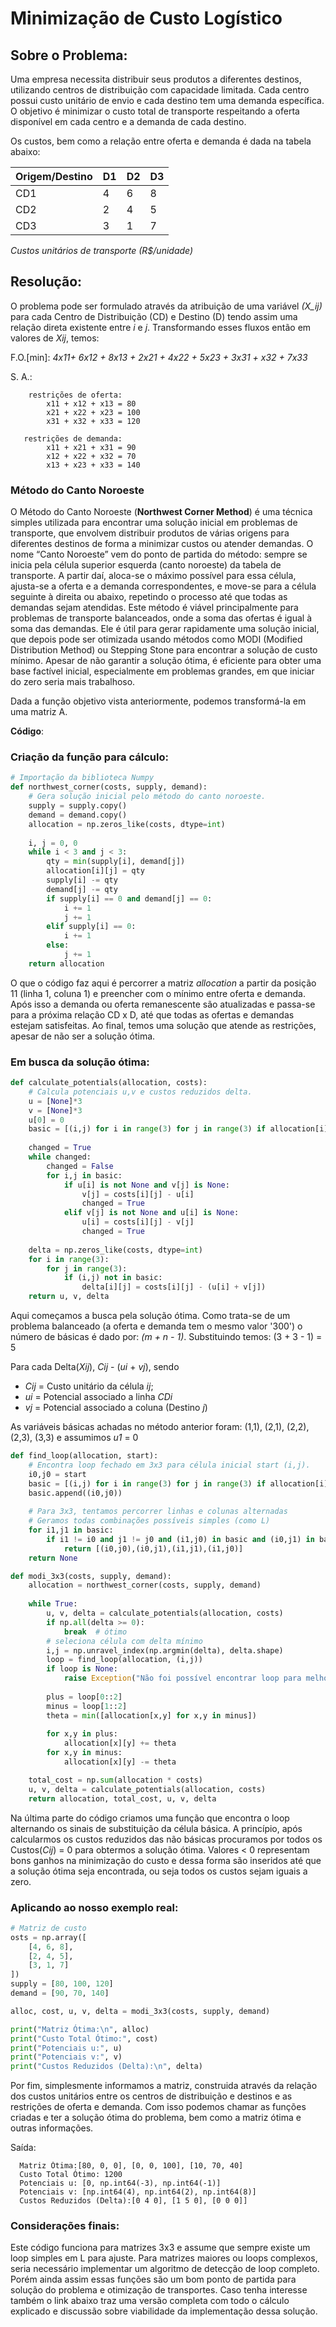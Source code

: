 # **Minimização de Custo Logístico**

## Sobre o Problema:
Uma empresa necessita distribuir seus produtos a diferentes destinos, utilizando centros de distribuição com capacidade limitada. 
Cada centro possui custo unitário de envio e cada destino tem uma demanda específica. 
O objetivo é minimizar o custo total de transporte respeitando a oferta disponível em cada centro e a demanda de cada destino.

Os custos, bem como a relação entre oferta e demanda é dada na tabela abaixo:


Origem/Destino  |  D1  |  D2  |   D3  |
----------------|------|------|-------|
CD1             |  4   |   6  |   8   |
CD2             |  2   |   4  |   5   |
CD3             |  3   |   1  |   7   |

*Custos unitários de transporte (R$/unidade)*

## Resolução:
O problema pode ser formulado através da atribuição de uma variável *(X_ij)* para cada Centro de Distribuição (CD) e Destino (D) tendo assim uma relação direta existente entre *i* e *j*. Transformando esses fluxos então em valores de *Xij*, temos: 

F.O.[min]: *4x11+ 6x12 + 8x13 + 2x21 + 4x22 + 5x23 + 3x31 + x32 + 7x33*

S. A.: 

        restrições de oferta:    
            x11 + x12 + x13 = 80
            x21 + x22 + x23 = 100
            x31 + x32 + x33 = 120
       
       restrições de demanda: 
            x11 + x21 + x31 = 90
            x12 + x22 + x32 = 70
            x13 + x23 + x33 = 140


### Método do Canto Noroeste 

O Método do Canto Noroeste (**Northwest Corner Method**) é uma técnica simples utilizada para encontrar uma solução inicial em problemas de transporte, que envolvem distribuir 
produtos de várias origens para diferentes destinos de forma a minimizar custos ou atender demandas. O nome “Canto Noroeste” vem do ponto de partida do método: sempre se inicia pela célula 
superior esquerda (canto noroeste) da tabela de transporte. A partir daí, aloca-se o máximo possível para essa célula, ajusta-se a oferta e a demanda correspondentes, e move-se para a célula seguinte à direita ou abaixo, 
repetindo o processo até que todas as demandas sejam atendidas. Este método é viável principalmente para problemas de transporte balanceados, onde a soma das ofertas é igual à soma das demandas. 
Ele é útil para gerar rapidamente uma solução inicial, que depois pode ser otimizada usando métodos como MODI (Modified Distribution Method) ou Stepping Stone para encontrar a solução de custo mínimo. 
Apesar de não garantir a solução ótima, é eficiente para obter uma base factível inicial, especialmente em problemas grandes, em que iniciar do zero seria mais trabalhoso.

Dada a função objetivo vista anteriormente, podemos transformá-la em uma matriz A.

**Código**:

### Criação da função para cálculo:

```python
# Importação da biblioteca Numpy
def northwest_corner(costs, supply, demand):
    # Gera solução inicial pelo método do canto noroeste.
    supply = supply.copy()
    demand = demand.copy()
    allocation = np.zeros_like(costs, dtype=int)
    
    i, j = 0, 0
    while i < 3 and j < 3:
        qty = min(supply[i], demand[j])
        allocation[i][j] = qty
        supply[i] -= qty
        demand[j] -= qty
        if supply[i] == 0 and demand[j] == 0:
            i += 1
            j += 1
        elif supply[i] == 0:
            i += 1
        else:
            j += 1
    return allocation
```
O que o código faz aqui é percorrer a matriz *allocation* a partir da posição 11 (linha 1, coluna 1) e preencher com o mínimo entre oferta e demanda.
Após isso a demanda ou oferta remanescente são atualizadas e passa-se para a próxima relação CD x D, até que todas as ofertas e demandas estejam satisfeitas.
Ao final, temos uma solução que atende as restrições, apesar de não ser a solução ótima.

### Em busca da solução ótima:
```python
def calculate_potentials(allocation, costs):
    # Calcula potenciais u,v e custos reduzidos delta.
    u = [None]*3
    v = [None]*3
    u[0] = 0
    basic = [(i,j) for i in range(3) for j in range(3) if allocation[i][j] > 0]
    
    changed = True
    while changed:
        changed = False
        for i,j in basic:
            if u[i] is not None and v[j] is None:
                v[j] = costs[i][j] - u[i]
                changed = True
            elif v[j] is not None and u[i] is None:
                u[i] = costs[i][j] - v[j]
                changed = True
                
    delta = np.zeros_like(costs, dtype=int)
    for i in range(3):
        for j in range(3):
            if (i,j) not in basic:
                delta[i][j] = costs[i][j] - (u[i] + v[j])
    return u, v, delta
```
Aqui começamos a busca pela solução ótima. Como trata-se de um problema balanceado (a oferta e demanda tem o mesmo valor '300') o número de básicas é dado por: *(m + n - 1)*. 
Substituindo temos: (3 + 3 - 1) = 5

Para cada Delta(*Xij*),  *Cij* - (*ui* + *vj*), sendo 
 - *Cij* = Custo unitário da célula *ij*;
 - *ui* = Potencial associado a linha *CDi*
 - *vj* = Potencial associado a coluna (Destino *j*)

As variáveis básicas achadas no método anterior foram: (1,1), (2,1), (2,2), (2,3), (3,3) e assumimos *u1* = 0

```python
def find_loop(allocation, start):
    # Encontra loop fechado em 3x3 para célula inicial start (i,j).
    i0,j0 = start
    basic = [(i,j) for i in range(3) for j in range(3) if allocation[i][j] > 0]
    basic.append((i0,j0))
    
    # Para 3x3, tentamos percorrer linhas e colunas alternadas
    # Geramos todas combinações possíveis simples (como L)
    for i1,j1 in basic:
        if i1 != i0 and j1 != j0 and (i1,j0) in basic and (i0,j1) in basic:
            return [(i0,j0),(i0,j1),(i1,j1),(i1,j0)]
    return None

def modi_3x3(costs, supply, demand):
    allocation = northwest_corner(costs, supply, demand)
    
    while True:
        u, v, delta = calculate_potentials(allocation, costs)
        if np.all(delta >= 0):
            break  # ótimo
        # seleciona célula com delta mínimo
        i,j = np.unravel_index(np.argmin(delta), delta.shape)
        loop = find_loop(allocation, (i,j))
        if loop is None:
            raise Exception("Não foi possível encontrar loop para melhoria")
        
        plus = loop[0::2]
        minus = loop[1::2]
        theta = min([allocation[x,y] for x,y in minus])
        
        for x,y in plus:
            allocation[x][y] += theta
        for x,y in minus:
            allocation[x][y] -= theta

    total_cost = np.sum(allocation * costs)
    u, v, delta = calculate_potentials(allocation, costs)
    return allocation, total_cost, u, v, delta
```
Na última parte do código criamos uma função que encontra o loop alternando os sinais de substituição da célula básica.
A princípio, após calcularmos os custos reduzidos das não básicas procuramos por todos os Custos(*Cij*) = 0 para obtermos a solução ótima. 
Valores < 0 representam bons ganhos na minimização do custo e dessa forma são inseridos até que a solução ótima seja encontrada, ou seja todos os custos sejam iguais a zero.

### Aplicando ao nosso exemplo real:
```python
# Matriz de custo
osts = np.array([
    [4, 6, 8],
    [2, 4, 5],
    [3, 1, 7]
])
supply = [80, 100, 120]
demand = [90, 70, 140]

alloc, cost, u, v, delta = modi_3x3(costs, supply, demand)

print("Matriz Ótima:\n", alloc)
print("Custo Total Ótimo:", cost)
print("Potenciais u:", u)
print("Potenciais v:", v)
print("Custos Reduzidos (Delta):\n", delta)
```
Por fim, simplesmente informamos a matriz, construida através da relação dos custos unitários entre os centros de distribuição e destinos e as restrições de oferta e demanda.
Com isso podemos chamar as funções criadas e ter a solução ótima do problema, bem como a matriz ótima e outras informações.

Saída:
 
      Matriz Ótima:[80, 0, 0], [0, 0, 100], [10, 70, 40]
      Custo Total Ótimo: 1200
      Potenciais u: [0, np.int64(-3), np.int64(-1)]
      Potenciais v: [np.int64(4), np.int64(2), np.int64(8)]
      Custos Reduzidos (Delta):[0 4 0], [1 5 0], [0 0 0]]

### Considerações finais:
Este código funciona para matrizes 3x3 e assume que sempre existe um loop simples em L para ajuste.
Para matrizes maiores ou loops complexos, seria necessário implementar um algoritmo de detecção de loop completo. Porém ainda assim essas funções são um bom ponto de partida para solução do problema e otimização de transportes.
Caso tenha interesse também o link abaixo traz uma versão completa com todo o cálculo explicado e discussão sobre viabilidade da implementação dessa solução.

